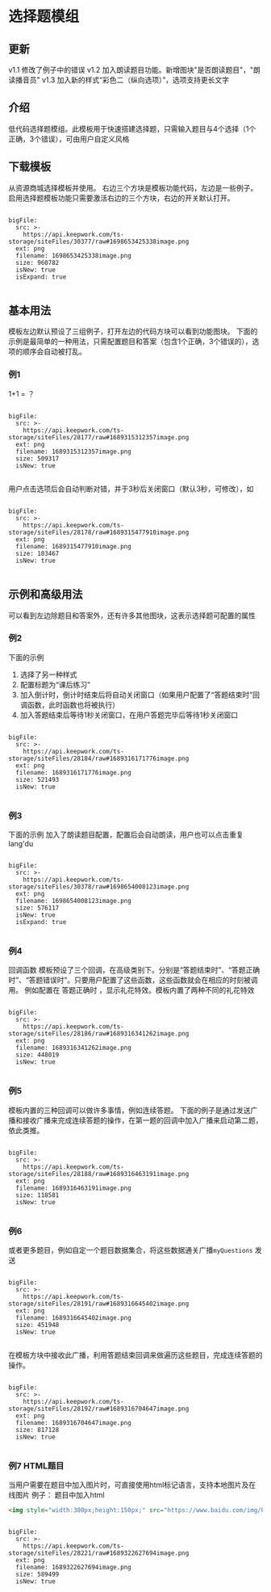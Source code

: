 # 选择题模组

## 更新
v1.1 修改了例子中的错误
v1.2 加入朗读题目功能。新增图块"是否朗读题目"，"朗读播音员"
v1.3 加入新的样式“彩色二（纵向选项）”，选项支持更长文字

## 介绍
低代码选择题模组。此模板用于快速搭建选择题，只需输入题目与4个选择（1个正确，3个错误），可由用户自定义风格

## 下载模板
从资源商城选择模板并使用。
右边三个方块是模板功能代码，左边是一些例子。启用选择题模板功能只需要激活右边的三个方块，右边的开关默认打开。
 
```@BigFile

bigFile:
  src: >-
    https://api.keepwork.com/ts-storage/siteFiles/30377/raw#1698653425338image.png
  ext: png
  filename: 1698653425338image.png
  size: 960782
  isNew: true
  isExpand: true
          
```


## 基本用法
模板左边默认预设了三组例子，打开左边的代码方块可以看到功能图块。
下面的示例是最简单的一种用法，只需配置题目和答案（包含1个正确，3个错误的），选项的顺序会自动被打乱。
### 例1
1+1 = ？
 
```@BigFile

bigFile:
  src: >-
    https://api.keepwork.com/ts-storage/siteFiles/28177/raw#1689315312357image.png
  ext: png
  filename: 1689315312357image.png
  size: 509317
  isNew: true
          
```

用户点击选项后会自动判断对错，并于3秒后关闭窗口（默认3秒，可修改），如
 
```@BigFile

bigFile:
  src: >-
    https://api.keepwork.com/ts-storage/siteFiles/28178/raw#1689315477910image.png
  ext: png
  filename: 1689315477910image.png
  size: 103467
  isNew: true
          
```


## 示例和高级用法
可以看到左边除题目和答案外，还有许多其他图块，这表示选择题可配置的属性

### 例2
下面的示例
1. 选择了另一种样式
2. 配置标题为“课后练习”
3. 加入倒计时，倒计时结束后将自动关闭窗口（如果用户配置了“答题结束时”回调函数，此时函数也将被执行）
4. 加入答题结束后等待1秒关闭窗口，在用户答题完毕后等待1秒关闭窗口

```@BigFile

bigFile:
  src: >-
    https://api.keepwork.com/ts-storage/siteFiles/28184/raw#1689316171776image.png
  ext: png
  filename: 1689316171776image.png
  size: 521493
  isNew: true
          
```

### 例3
下面的示例
加入了朗读题目配置，配置后会自动朗读，用户也可以点击重复lang'du
 
```@BigFile

bigFile:
  src: >-
    https://api.keepwork.com/ts-storage/siteFiles/30378/raw#1698654008123image.png
  ext: png
  filename: 1698654008123image.png
  size: 576117
  isNew: true
  isExpand: true
          
```



### 例4
回调函数
模板预设了三个回调，在高级类别下。分别是“答题结束时”、“答题正确时”、“答题错误时”。只要用户配置了这些函数，这些函数就会在相应的时刻被调用。
例如配置在 答题正确时 ，显示礼花特效。模板内置了两种不同的礼花特效
 
```@BigFile

bigFile:
  src: >-
    https://api.keepwork.com/ts-storage/siteFiles/28186/raw#1689316341262image.png
  ext: png
  filename: 1689316341262image.png
  size: 448019
  isNew: true
          
```


### 例5
模板内置的三种回调可以做许多事情，例如连续答题。
下面的例子是通过发送广播和接收广播来完成连续答题的操作，在第一题的回调中加入广播来启动第二题，依此类推。

 
```@BigFile

bigFile:
  src: >-
    https://api.keepwork.com/ts-storage/siteFiles/28188/raw#1689316463191image.png
  ext: png
  filename: 1689316463191image.png
  size: 118581
  isNew: true
          
```

### 例6
或者更多题目，例如自定一个题目数据集合，将这些数据通关广播`myQuestions` 发送
 
```@BigFile

bigFile:
  src: >-
    https://api.keepwork.com/ts-storage/siteFiles/28191/raw#1689316645402image.png
  ext: png
  filename: 1689316645402image.png
  size: 451948
  isNew: true
          
```

在模板方块中接收此广播，利用答题结束回调来做遍历这些题目，完成连续答题的操作。
```@BigFile

bigFile:
  src: >-
    https://api.keepwork.com/ts-storage/siteFiles/28192/raw#1689316704647image.png
  ext: png
  filename: 1689316704647image.png
  size: 817128
  isNew: true
          
```
### 例7 HTML题目

当用户需要在题目中加入图片时，可直接使用html标记语言，支持本地图片及在线图片
例子：
题目中加入html

```html
<img style="width:300px;height:150px;" src="https://www.baidu.com/img/PCtm_d9c8750bed0b3c7d089fa7d55720d6cf.png"/>
```
```@BigFile

bigFile:
  src: >-
    https://api.keepwork.com/ts-storage/siteFiles/28221/raw#1689322627694image.png
  ext: png
  filename: 1689322627694image.png
  size: 589499
  isNew: true
          
```